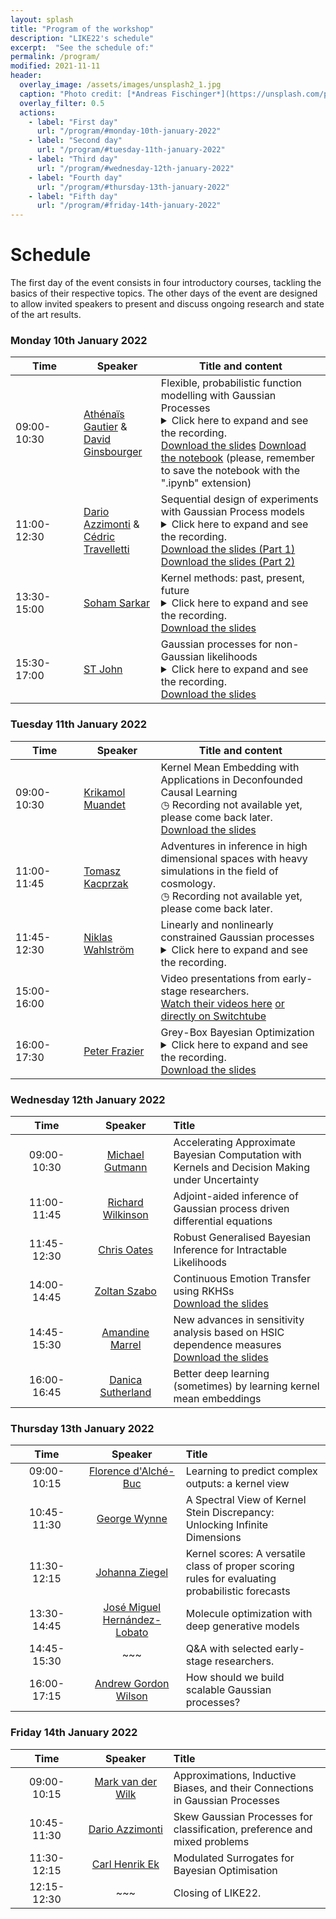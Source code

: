 ```yaml
---
layout: splash
title: "Program of the workshop"
description: "LIKE22's schedule"
excerpt:  "See the schedule of:"
permalink: /program/
modified: 2021-11-11
header:
  overlay_image: /assets/images/unsplash2_1.jpg
  caption: "Photo credit: [*Andreas Fischinger*](https://unsplash.com/photos/xosBoKRT0qE)"
  overlay_filter: 0.5
  actions:
    - label: "First day"
      url: "/program/#monday-10th-january-2022"
    - label: "Second day"
      url: "/program/#tuesday-11th-january-2022"
    - label: "Third day"
      url: "/program/#wednesday-12th-january-2022"
    - label: "Fourth day"
      url: "/program/#thursday-13th-january-2022"
    - label: "Fifth day"
      url: "/program/#friday-14th-january-2022"
---
```


# Schedule 

The first day of the event consists in four introductory courses, tackling the basics of their respective topics. The other days of the event are designed to allow invited speakers to present and discuss ongoing research and state of the art results.  


### Monday 10th January 2022

<table>
<thead>
	<tr>
		<th> &nbsp;&nbsp;&nbsp;&nbsp;&nbsp;&nbsp;Time&nbsp;&nbsp;&nbsp;&nbsp;&nbsp;&nbsp; </th>
		<th> &nbsp;&nbsp;&nbsp;&nbsp;Speaker&nbsp;&nbsp;&nbsp;&nbsp; </th>
		<th> Title and content </th>
	</tr>
</thead>
<tbody>
	<tr>
		<td> 09:00-10:30  </td>
		<td> 
		    <a href="https://athenaisgautier.github.io/" target="_blank">Athénaïs Gautier</a> & <br /> <a href="http://www.ginsbourger.ch/" target="_blank">David Ginsbourger</a> 
		</td>
		<td> 
		    Flexible, probabilistic function modelling with Gaussian Processes
		    <br><details> <br>  <summary> Click here to expand and see the recording. 
		    </summary><br>  
		    <iframe width="640" height="360" src="https://tube.switch.ch/embed/L2VKJbOjk1" frameborder="0" allow="fullscreen" allowfullscreen></iframe> 
		    <br></details> 
		    <a href="https://github.com/like22-Bern/like22-Bern.github.io/raw/master/sharedressources/10January_LIKE22_introGPs.pdf">Download the slides</a> 
		    <a href="https://github.com/like22-Bern/like22-Bern.github.io/raw/master/sharedressources/10January_GPR-tuto.ipynb">Download the notebook</a> 
		    (please, remember to save the notebook with the ".ipynb" extension) 
		</td>
	</tr>
	<tr>
		<td> 11:00-12:30 </td>
		<td> 
		    <a href="https://sites.google.com/view/darioazzimonti/home" target="_blank">Dario Azzimonti</a> & <br /> <a href="https://scholar.google.com/citations?user=zvkbeqYAAAAJ" target="_blank">Cédric Travelletti</a> 
		</td>
		<td> 
		    Sequential design of experiments with Gaussian Process models   
		    <br><details> <br><summary> Click here to expand and see the recording. </summary> <br> 
		    <iframe width="640" height="360" src="https://tube.switch.ch/embed/E79i9UPNSe" frameborder="0" allow="fullscreen" allowfullscreen></iframe>
		    <br></details> 
		    <a href="https://github.com/like22-Bern/like22-Bern.github.io/raw/master/sharedressources/10January_LIKE22_Tutorial_seqDoE.pdf">Download the slides (Part 1)</a> 
		    <a href="https://github.com/like22-Bern/like22-Bern.github.io/raw/master/sharedressources/10January_LIKE22_Appli_seqDoE.pdf">Download the slides (Part 2)</a> 
	    </td>
	</tr>
	<tr>
		<td> 13:30-15:00 </td>
		<td> 
		    <a href="https://sites.google.com/view/sohamsarkar" target="_blank">Soham Sarkar</a> 
		</td>
		<td> 
		    Kernel methods: past, present, future  
		    <br><details> <br> <summary> Click here to expand and see the recording. </summary><br>
		    <iframe width="640" height="360" src="https://tube.switch.ch/embed/jHwk5HJs0g" frameborder="0" allow="fullscreen" allowfullscreen></iframe>
		    <br></details> 
		    <a href="https://github.com/like22-Bern/like22-Bern.github.io/raw/master/sharedressources/10January_LIKE22_Kernel_methods_in_Statistics.pdf">Download the slides</a>  
	    </td>
	</tr>
	<tr>
		<td> 15:30-17:00 </td>
		<td> 
		    <a href="http://www.infinitecuriosity.org/about/" target="_blank">ST John</a> 
		</td>
		<td> 
		    Gaussian processes for non-Gaussian likelihoods
		    <br><details> <br> <summary> Click here to expand and see the recording. </summary><br> 
		    <iframe width="640" height="360" src="https://tube.switch.ch/embed/5mTvBbbprE" frameborder="0" allow="fullscreen" allowfullscreen></iframe>
		    <br></details> 
		    <a href="https://github.com/like22-Bern/like22-Bern.github.io/raw/master/sharedressources/10January_nonGaussianLikelihood.pdf">Download the slides</a> 
		</td>
	</tr>
</tbody>
</table>


### Tuesday 11th January 2022

<table>
<thead>
	<tr>
		<th> &nbsp;&nbsp;&nbsp;&nbsp;&nbsp;&nbsp;Time&nbsp;&nbsp;&nbsp;&nbsp;&nbsp;&nbsp; </th>
		<th> &nbsp;&nbsp;&nbsp;&nbsp;Speaker&nbsp;&nbsp;&nbsp;&nbsp; </th>
		<th> Title and content </th>
	</tr>
</thead>
<tbody>
	<tr>
		<td> 09:00-10:30  </td>
		<td> 
		    <a href="http://www.krikamol.org/" target="_blank">Krikamol Muandet</a>
		</td>
		<td> 
		    Kernel Mean Embedding with Applications in Deconfounded Causal Learning
		    <br /> &#9719; Recording not available yet, please come back later. <br /> 
		    <a href="https://github.com/like22-Bern/like22-Bern.github.io/raw/master/sharedressources/11January_kme-like.pdf">Download the slides</a> 
		</td>
	</tr>
    <tr>
		<td> 11:00-11:45  </td>
		<td> 
		    <a href="http://tomaszkacprzak.github.io/" target="_blank">Tomasz Kacprzak</a>
		</td>
		<td> 
		   Adventures in inference in high dimensional spaces with heavy simulations in the field of cosmology.
		    <br /> &#9719; Recording not available yet, please come back later. 
		</td>
	</tr>
	<tr>
		<td> 11:45-12:30  </td>
		<td> 
		    <a href="https://katalog.uu.se/profile/?id=N16-250" target="_blank">Niklas Wahlström</a>
		</td>
		<td> 
		    Linearly and nonlinearly constrained Gaussian processes
		    <br><details> <br> <summary> Click here to expand and see the recording. </summary><br> 
		    <iframe width="640" height="360" src="https://tube.switch.ch/embed/oueYeIrIXj" frameborder="0" allow="fullscreen" allowfullscreen></iframe>
		    <br></details> 
		</td>
	</tr>
	<tr>
		<td> 15:00-16:00  </td>
		<td> </td>
		<td> 
		  Video presentations from early-stage researchers.<br /> 
		  <a href="/submission">Watch their videos here</a> 
		  <a href="https://tube.switch.ch/channels/xxjgEqmDDD"> or directly on Switchtube</a> 
		</td>
	</tr>
	<tr>
		<td> 16:00-17:30 </td>
		<td> 
		    <a href="https://people.orie.cornell.edu/pfrazier/" target="_blank">Peter Frazier</a> 
		</td>
		<td> 
		    Grey-Box Bayesian Optimization
		    <br><details> <br> <summary> Click here to expand and see the recording. </summary><br> 
		    <iframe width="640" height="360" src="https://tube.switch.ch/embed/gjZmaqp7IQ" frameborder="0" allow="fullscreen" allowfullscreen></iframe>
		    <br></details> 
		    <a href="https://github.com/like22-Bern/like22-Bern.github.io/raw/master/sharedressources/11January_Frazier-LIKE.pdf">Download the slides</a> 
		</td>
	</tr>
</tbody>
</table>


### Wednesday 12th January 2022 

| &nbsp;&nbsp;&nbsp;&nbsp;&nbsp;&nbsp;&nbsp;Time&nbsp;&nbsp;&nbsp;&nbsp;&nbsp;&nbsp;&nbsp; | &nbsp;&nbsp;&nbsp;&nbsp;&nbsp;&nbsp;Speaker&nbsp;&nbsp;&nbsp;&nbsp;&nbsp;&nbsp; | Title |  
|:-----------:|:-------------:|:-------------------|  
| 09:00-10:30 | [Michael Gutmann](https://michaelgutmann.github.io/) | Accelerating Approximate Bayesian Computation with Kernels and Decision Making under Uncertainty |  
| 11:00-11:45 | [Richard Wilkinson](https://rich-d-wilkinson.github.io/) | Adjoint-aided inference of Gaussian process driven differential equations |   
| 11:45-12:30 | [Chris Oates](http://oates.work/) | Robust Generalised Bayesian Inference for Intractable Likelihoods |  
| 14:00-14:45 | [Zoltan Szabo](https://zoltansz.github.io/) | Continuous Emotion Transfer using RKHSs <br /> [Download the slides](https://github.com/like22-Bern/like22-Bern.github.io/raw/master/sharedressources/12January_Zoltan_Szabo_invited_talk_LIKE_12_01_2022_slides.pdf) |
| 14:45-15:30 | [Amandine Marrel](https://scholar.google.com/citations?user=fYND7JQAAAAJ&hl=en)  | New advances in sensitivity analysis based on HSIC dependence measures<br /> [Download the slides](https://github.com/like22-Bern/like22-Bern.github.io/raw/master/sharedressources/12January_HSIC%20for%20GSA%20Marrel.pdf) | 
| 16:00-16:45 | [Danica Sutherland](https://djsutherland.ml/) | Better deep learning (sometimes) by learning kernel mean embeddings |  
  

### Thursday 13th January 2022  

| &nbsp;&nbsp;&nbsp;&nbsp;&nbsp;&nbsp;&nbsp;Time&nbsp;&nbsp;&nbsp;&nbsp;&nbsp;&nbsp;&nbsp; | &nbsp;&nbsp;&nbsp;&nbsp;&nbsp;&nbsp;Speaker&nbsp;&nbsp;&nbsp;&nbsp;&nbsp;&nbsp;  | Title |  
|:-----------:|:-------------:|:-------------------|  
| 09:00-10:15 | [Florence d'Alché-Buc](https://perso.telecom-paristech.fr/fdalche/) | Learning to predict complex outputs: a kernel view |  
| 10:45-11:30 | [George Wynne](https://georgewynne.github.io/) | A Spectral View of Kernel Stein Discrepancy: Unlocking Infinite Dimensions |   
| 11:30-12:15 | [Johanna Ziegel](https://www.imsv.unibe.ch/about_us/staff/prof_dr_ziegel_johanna_f/index_eng.html) | Kernel scores: A versatile class of proper scoring rules for evaluating probabilistic forecasts  |  
| 13:30-14:45 | [José Miguel Hernández-Lobato](https://jmhl.org/) | Molecule optimization with deep generative models |
| 14:45-15:30 | ~~~ | Q&A with selected early-stage researchers. | 
| 16:00-17:15 | [Andrew Gordon Wilson](https://cims.nyu.edu/~andrewgw/) | How should we build scalable Gaussian processes? |  


### Friday 14th January 2022  

| &nbsp;&nbsp;&nbsp;&nbsp;&nbsp;&nbsp;&nbsp;Time&nbsp;&nbsp;&nbsp;&nbsp;&nbsp;&nbsp;&nbsp; | &nbsp;&nbsp;&nbsp;&nbsp;&nbsp;&nbsp;Speaker&nbsp;&nbsp;&nbsp;&nbsp;&nbsp;&nbsp; | Title |  
|:-----------:|:-------------:|:-------------------|  
| 09:00-10:15 | [Mark van der Wilk](https://mvdw.uk/) | Approximations, Inductive Biases, and their Connections in Gaussian Processes |  
| 10:45-11:30 | [Dario Azzimonti](https://sites.google.com/view/darioazzimonti/home) | Skew Gaussian Processes for classification, preference and mixed problems |   
| 11:30-12:15 | [Carl Henrik Ek](http://carlhenrik.com/) | Modulated Surrogates for Bayesian Optimisation |  
| 12:15-12:30 | ~~~ | Closing of LIKE22. |  

